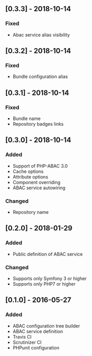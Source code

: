 ## [0.3.3] - 2018-10-14
### Fixed
- Abac service alias visibility

## [0.3.2] - 2018-10-14
### Fixed
- Bundle configuration alias

## [0.3.1] - 2018-10-14
### Fixed
- Bundle name
- Repository badges links

## [0.3.0] - 2018-10-14
### Added
- Support of PHP-ABAC 3.0
- Cache options
- Attribute options
- Component overriding
- ABAC service autowiring

### Changed
- Repository name

## [0.2.0] - 2018-01-29
### Added
- Public definition of ABAC service

### Changed
- Supports only Symfony 3 or higher
- Supports only PHP7 or higher

## [0.1.0] - 2016-05-27
### Added
- ABAC configuration tree builder
- ABAC service definition
- Travis CI
- Scrutinizer CI
- PHPunit configuration
